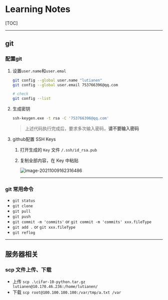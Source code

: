 # Learning Notes

[TOC]

---

## git

### 配置git

1. 设置`user.name`和`user.emal`

   ```bash
   git config --global user.name "lutianen"
   git config --global user.email 753766396@qq.com
   
   # check
   git config --list
   ```

2. 生成密钥

   ```bash
   ssh-keygen.exe -t rsa -C '753766396@qq.com'
   ```

   > 上述代码执行完成后，要求多次输入密码，**请不要输入密码**

3. github配置 SSH Keys

   1. 打开生成的 `Key` 文件 `/.ssh/id_rsa.pub`

   2. 复制全部内容，在 Key 中粘贴

      ![image-20211009162316486](C:\Users\957\AppData\Roaming\Typora\typora-user-images\image-20211009162316486.png)

      ---

### git 常用命令

- `git status`
- `git clone`
- `git pull`
- `git push`
- `git commit -m 'commits'` or `git commit -m 'commits' xxx.fileType`
- `git add .` or `git xxx.fileType`
- `git reflog`

---

## 服务器相关

### scp 文件上传、下载

- 上传 `scp .\cifar-10-python.tar.gz lutianen@10.170.46.236:/home/lutianen/`
- 下载  `scp root@100.100.100.100:/var/tmp/a.txt /var`
